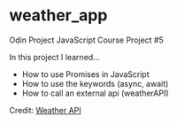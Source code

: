 # weather_app
Odin Project JavaScript Course Project #5

In this project I learned...
- How to use Promises in JavaScript
- How to use the keywords (async, await)
- How to call an external api (weatherAPI)


Credit:
[Weather API](https://www.weatherapi.com)
